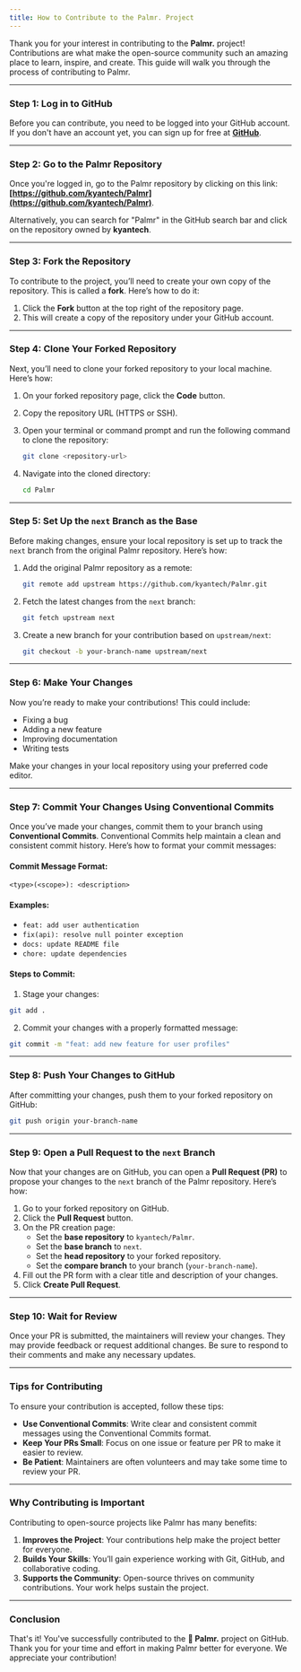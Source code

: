 ```yaml
---
title: How to Contribute to the Palmr. Project
---
```


Thank you for your interest in contributing to the **Palmr.** project! Contributions are what make the open-source community such an amazing place to learn, inspire, and create. This guide will walk you through the process of contributing to Palmr.

---

### Step 1: Log in to GitHub

Before you can contribute, you need to be logged into your GitHub account. If you don't have an account yet, you can sign up for free at **[GitHub](https://github.com/)**.

---

### Step 2: Go to the Palmr Repository

Once you're logged in, go to the Palmr repository by clicking on this link: **[https://github.com/kyantech/Palmr](https://github.com/kyantech/Palmr)**.

Alternatively, you can search for "Palmr" in the GitHub search bar and click on the repository owned by **kyantech**.

---

### Step 3: Fork the Repository

To contribute to the project, you’ll need to create your own copy of the repository. This is called a **fork**. Here’s how to do it:
1. Click the **Fork** button at the top right of the repository page.
2. This will create a copy of the repository under your GitHub account.

---

### Step 4: Clone Your Forked Repository

Next, you’ll need to clone your forked repository to your local machine. Here’s how:
1. On your forked repository page, click the **Code** button.
2. Copy the repository URL (HTTPS or SSH).
3. Open your terminal or command prompt and run the following command to clone the repository:

   ```bash 
   git clone <repository-url>
   ```
4. Navigate into the cloned directory:

   ```bash
   cd Palmr
   ```

---

### Step 5: Set Up the `next` Branch as the Base

Before making changes, ensure your local repository is set up to track the `next` branch from the original Palmr repository. Here’s how:
1. Add the original Palmr repository as a remote:

   ```bash
   git remote add upstream https://github.com/kyantech/Palmr.git
   ```
2. Fetch the latest changes from the `next` branch:

   ```bash
   git fetch upstream next
   ```

3. Create a new branch for your contribution based on `upstream/next`:

   ```bash
   git checkout -b your-branch-name upstream/next
   ```

---

### Step 6: Make Your Changes

Now you’re ready to make your contributions! This could include:
- Fixing a bug
- Adding a new feature
- Improving documentation
- Writing tests

Make your changes in your local repository using your preferred code editor.

---

### Step 7: Commit Your Changes Using Conventional Commits

Once you’ve made your changes, commit them to your branch using **Conventional Commits**. Conventional Commits help maintain a clean and consistent commit history. Here’s how to format your commit messages:

#### Commit Message Format:
`<type>(<scope>): <description>`

#### Examples:
- `feat: add user authentication`
- `fix(api): resolve null pointer exception`
- `docs: update README file`
- `chore: update dependencies`

#### Steps to Commit:
1. Stage your changes:

  ```bash
  git add .
  ```
2. Commit your changes with a properly formatted message:

  ```bash
  git commit -m "feat: add new feature for user profiles"
  ```

---

### Step 8: Push Your Changes to GitHub

After committing your changes, push them to your forked repository on GitHub:

```bash
git push origin your-branch-name
```

---

### Step 9: Open a Pull Request to the `next` Branch

Now that your changes are on GitHub, you can open a **Pull Request (PR)** to propose your changes to the `next` branch of the Palmr repository. Here’s how:
1. Go to your forked repository on GitHub.
2. Click the **Pull Request** button.
3. On the PR creation page:
   - Set the **base repository** to `kyantech/Palmr`.
   - Set the **base branch** to `next`.
   - Set the **head repository** to your forked repository.
   - Set the **compare branch** to your branch (`your-branch-name`).
4. Fill out the PR form with a clear title and description of your changes.
5. Click **Create Pull Request**.

---

### Step 10: Wait for Review

Once your PR is submitted, the maintainers will review your changes. They may provide feedback or request additional changes. Be sure to respond to their comments and make any necessary updates.

---

### Tips for Contributing

To ensure your contribution is accepted, follow these tips:
- **Use Conventional Commits**: Write clear and consistent commit messages using the Conventional Commits format.
- **Keep Your PRs Small**: Focus on one issue or feature per PR to make it easier to review.
- **Be Patient**: Maintainers are often volunteers and may take some time to review your PR.

---

### Why Contributing is Important

Contributing to open-source projects like Palmr has many benefits:
1. **Improves the Project**: Your contributions help make the project better for everyone.
2. **Builds Your Skills**: You’ll gain experience working with Git, GitHub, and collaborative coding.
3. **Supports the Community**: Open-source thrives on community contributions. Your work helps sustain the project.

---

### Conclusion

That's it! You've successfully contributed to the **🌴 Palmr.** project on GitHub. Thank you for your time and effort in making Palmr better for everyone. We appreciate your contribution! 